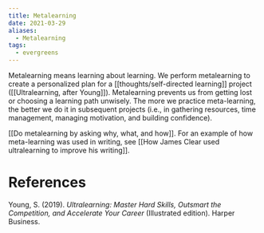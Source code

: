 ```yaml
---
title: Metalearning
date: 2021-03-29
aliases:
  - Metalearning
tags:
  - evergreens
---
```

Metalearning means learning about learning. We perform metalearning to create a personalized plan for a [[thoughts/self-directed learning]] project ([[Ultralearning, after Young]]). Metalearning prevents us from getting lost or choosing a learning path unwisely. The more we practice meta-learning, the better we do it in subsequent projects (i.e., in gathering resources, time management, managing motivation, and building confidence).

[[Do metalearning by asking why, what, and how]]. For an example of how meta-learning was used in writing, see [[How James Clear used ultralearning to improve his writing]].

# References

Young, S. (2019). *Ultralearning: Master Hard Skills, Outsmart the Competition, and Accelerate Your Career* (Illustrated edition). Harper Business.